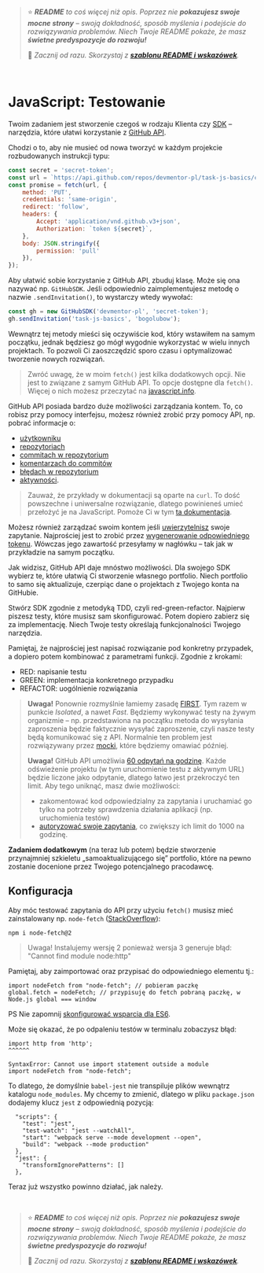 > ⭐ ***README** to coś więcej niż opis. Poprzez nie **pokazujesz swoje mocne strony** – swoją dokładność, sposób myślenia i podejście do rozwiązywania problemów. Niech Twoje README pokaże, że masz **świetne predyspozycje do rozwoju!***
> 
> 🎁 *Zacznij od razu. Skorzystaj z **[szablonu README i wskazówek](https://github.com/devmentor-pl/readme-template)**.* 

&nbsp;


# JavaScript: Testowanie

Twoim zadaniem jest stworzenie czegoś w rodzaju Klienta czy [SDK](https://pl.wikipedia.org/wiki/Software_development_kit) – narzędzia, które ułatwi korzystanie z [GitHub API](https://docs.github.com/en/rest).

Chodzi o to, aby nie musieć od nowa tworzyć w każdym projekcie rozbudowanych instrukcji typu:

```javascript
const secret = 'secret-token';
const url = `https://api.github.com/repos/devmentor-pl/task-js-basics/collaborators/bogolubow`;
const promise = fetch(url, {
    method: 'PUT',
    credentials: 'same-origin',
    redirect: 'follow',
    headers: {
        Accept: 'application/vnd.github.v3+json',
        Authorization: `token ${secret}`,
    },
    body: JSON.stringify({
        permission: 'pull'
    }),
});
```

Aby ułatwić sobie korzystanie z GitHub API, zbuduj klasę. Może się ona nazywać np. `GitHubSDK`.
Jeśli odpowiednio zaimplementujesz metodę o nazwie `.sendInvitation()`, to wystarczy wtedy wywołać:
```javascript
const gh = new GitHubSDK('devmentor-pl', 'secret-token');
gh.sendInvitation('task-js-basics', 'bogolubow');
```

Wewnątrz tej metody mieści się oczywiście kod, który wstawiłem na samym początku, jednak będziesz go mógł wygodnie wykorzystać w wielu innych projektach. To pozwoli Ci zaoszczędzić sporo czasu i optymalizować tworzenie nowych rozwiązań.

> Zwróć uwagę, że w moim `fetch()` jest kilka dodatkowych opcji. Nie jest to związane z samym GitHub API. To opcje dostępne dla `fetch()`. Więcej o nich możesz przeczytać na [javascript.info](https://javascript.info/fetch-api).

GitHub API posiada bardzo duże możliwości zarządzania kontem. To, co robisz przy pomocy interfejsu, możesz również zrobić przy pomocy API, np. pobrać informacje o:

- [użytkowniku](https://docs.github.com/en/rest/reference/users#get-a-user)
- [repozytoriach](https://docs.github.com/en/rest/reference/repos#list-public-repositories)
- [commitach w repozytorium](https://docs.github.com/en/rest/reference/repos#list-commits)
- [komentarzach do commitów](https://docs.github.com/en/rest/reference/repos#list-commit-comments)
- [błędach w repozytorium](https://docs.github.com/en/rest/reference/issues#list-repository-issues)
- [aktywności](https://docs.github.com/en/rest/reference/activity#list-repository-events).


> Zauważ, że przykłady w dokumentacji są oparte na `curl`. To dość powszechne i uniwersalne rozwiązanie, dlatego powinieneś umieć przełożyć je na JavaScript. Pomoże Ci w tym [ta dokumentacja](https://idratherbewriting.com/learnapidoc/docapis_understand_curl.html).

Możesz również zarządzać swoim kontem jeśli [uwierzytelnisz](https://docs.github.com/en/rest/guides/basics-of-authentication) swoje zapytanie. Najprościej jest to zrobić przez [wygenerowanie odpowiedniego tokenu](https://docs.github.com/en/github/authenticating-to-github/creating-a-personal-access-token). Wówczas jego zawartość przesyłamy w nagłówku – tak jak w przykładzie na samym początku.

Jak widzisz, GitHub API daje mnóstwo możliwości. Dla swojego SDK wybierz te, które ułatwią Ci stworzenie własnego portfolio. Niech portfolio to samo się aktualizuje, czerpiąc dane o projektach z Twojego konta na GitHubie.

Stwórz SDK zgodnie z metodyką TDD, czyli red-green-refactor. Najpierw piszesz testy, które musisz sam skonfigurować. Potem dopiero zabierz się za implementację. Niech Twoje testy określają funkcjonalności Twojego narzędzia.

Pamiętaj, że najprościej jest napisać rozwiązanie pod konkretny przypadek, a dopiero potem kombinować z parametrami funkcji. Zgodnie z krokami: 

- RED: napisanie testu
- GREEN: implementacja konkretnego przypadku
- REFACTOR: uogólnienie rozwiązania

> **Uwaga!** Ponownie rozmyślnie łamiemy zasadę [FIRST](https://devszczepaniak.pl/testy-jednostkowe-first/). Tym razem w punkcie *Isolated*, a nawet *Fast*. Będziemy wykonywać testy na żywym organizmie – np. przedstawiona na początku metoda do wysyłania zaproszenia będzie faktycznie wysyłać zaproszenie, czyli nasze testy będą komunikować się z API. Normalnie ten problem jest rozwiązywany przez [mocki](https://devenv.pl/jest-sposoby-mockowania/), które będziemy omawiać później.
> 
> **Uwaga!** GitHub API umożliwia [60 odpytań na godzinę](https://docs.github.com/en/rest/overview/resources-in-the-rest-api#rate-limiting). Każde odświeżenie projektu (w tym uruchomienie testu z aktywnym URL) będzie liczone jako odpytanie, dlatego łatwo jest przekroczyć ten limit. Aby tego uniknąć, masz dwie możliwości:
> - zakomentować kod odpowiedzialny za zapytania i uruchamiać go tylko na potrzeby sprawdzenia działania aplikacji (np. uruchomienia testów) 
> - [autoryzować swoje zapytania](https://docs.github.com/en/rest/overview/resources-in-the-rest-api#authentication), co zwiększy ich limit do 1000 na godzinę.

**Zadaniem dodatkowym** (na teraz lub potem) będzie stworzenie przynajmniej szkieletu „samoaktualizującego się” portfolio, które na pewno zostanie docenione przez Twojego potencjalnego pracodawcę.

## Konfiguracja

Aby móc testować zapytania do API przy użyciu `fetch()` musisz mieć zainstalowany np. `node-fetch` ([StackOverflow](https://stackoverflow.com/questions/48433783/referenceerror-fetch-is-not-defined)): 

```
npm i node-fetch@2
```
> Uwaga! Instalujemy wersję 2 ponieważ wersja 3 generuje błąd: "Cannot find module node:http"

Pamiętaj, aby zaimportować oraz przypisać do odpowiedniego elementu tj.:

```
import nodeFetch from "node-fetch"; // pobieram paczkę
global.fetch = nodeFetch; // przypisuję do fetch pobraną paczkę, w Node.js global === window
```

PS Nie zapomnij [skonfigurować wsparcia dla ES6](https://jestjs.io/docs/getting-started#using-babel).


Może się okazać, że po odpaleniu testów w terminalu zobaczysz błąd:
```
import http from 'http';
^^^^^^

SyntaxError: Cannot use import statement outside a module
import nodeFetch from "node-fetch"; 
```

To dlatego, że domyślnie `babel-jest` nie transpiluje plików wewnątrz katalogu `node_modules`. My chcemy to zmienić, dlatego w pliku `package.json` dodajemy klucz `jest` z odpowiednią pozycją:

```
  "scripts": {
    "test": "jest",
    "test-watch": "jest --watchAll",
    "start": "webpack serve --mode development --open",
    "build": "webpack --mode production"
  },
  "jest": {
    "transformIgnorePatterns": []
  },
``` 

Teraz już wszystko powinno działać, jak należy. 


&nbsp;

> ⭐ ***README** to coś więcej niż opis. Poprzez nie **pokazujesz swoje mocne strony** – swoją dokładność, sposób myślenia i podejście do rozwiązywania problemów. Niech Twoje README pokaże, że masz **świetne predyspozycje do rozwoju!***
> 
> 🎁 *Zacznij od razu. Skorzystaj z **[szablonu README i wskazówek](https://github.com/devmentor-pl/readme-template)**.* 
